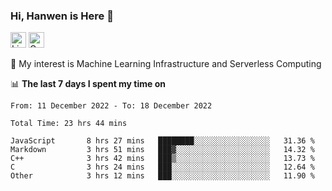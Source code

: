 ### Hi, Hanwen is Here 👋
<p>
	<a href="https://www.linkedin.com/in/liu-hanwen/"><img src="https://img.shields.io/badge/@hanwen-0A66C2?style=flat&logo=LinkedIn&logoColor=white" alt="Linkedin"  height="25px"/></a> 
	<a href="https://scholar.google.com/citations?user=HDF0su0AAAAJ"><img src="https://img.shields.io/badge/scholar-4385FE.svg?&style=plastic&logo=google-scholar&logoColor=white" alt="Google Scholar" height="25px"> </a>
</p>
🌱 My interest is Machine Learning Infrastructure and Serverless Computing

📊 **The last 7 days I spent my time on** 
<!--START_SECTION:waka-->

```text
From: 11 December 2022 - To: 18 December 2022

Total Time: 23 hrs 44 mins

JavaScript       8 hrs 27 mins   ████████░░░░░░░░░░░░░░░░░   31.36 %
Markdown         3 hrs 51 mins   ███▓░░░░░░░░░░░░░░░░░░░░░   14.32 %
C++              3 hrs 42 mins   ███▒░░░░░░░░░░░░░░░░░░░░░   13.73 %
C                3 hrs 24 mins   ███░░░░░░░░░░░░░░░░░░░░░░   12.64 %
Other            3 hrs 12 mins   ███░░░░░░░░░░░░░░░░░░░░░░   11.90 %
```

<!--END_SECTION:waka-->


<!--
**david990917/david990917** is a ✨ _special_ ✨ repository because its `README.md` (this file) appears on your GitHub profile.

Here are some ideas to get you started:

- 🔭 I’m currently working on ...
- 🌱 I’m currently learning ...
- 👯 I’m looking to collaborate on ...
- 🤔 I’m looking for help with ...
- 💬 Ask me about ...
- 📫 How to reach me: ...
- 😄 Pronouns: ...
- ⚡ Fun fact: ...
-->
